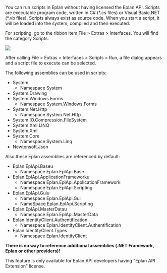 You can run scripts in Eplan without having licensed the Eplan API. Scripts are executable program code, written in C# (\*.cs files) or Visual Basic.NET (\*.vb files). Scripts always exist as source code. When you start a script, it will be loaded into the system, compiled and then executed.

For scripting, go to the ribbon item File > Extras > Interfaces. You will find the category Scripts.

![](images/ScriptMenu.png)

After calling File > Extras > Interfaces > Scripts > Run, a file dialog appears and a script file to execute can be selected.

The following assemblies can be used in scripts:

* System
  + Namespace System
* System.Drawing
* System.Windows.Forms
  + Namespace System.Windows.Forms
* System.Net.Http
  + Namespace System.Net.Http
* System.IO.Compression.FileSystem
* System.Xml.LINQ
* System.Xml
* System.Core
  + Namespace System.Linq
* Newtonsoft.Json

Also these Eplan assemblies are referenced by default:

* Eplan.EplApi.Baseu
  + Namespace Eplan.EplApi.Base
* Eplan.EplApi.ApplicationFrameworku
  + Namespace Eplan.EplApi.ApplicationFramework
  + Namespace Eplan.EplApi.Scripting
* Eplan.EplApi.Guiu
  + Namespace Eplan.EplApi.Gui
  + NameSpace Eplan.EplApi.Scripting
* Eplan.EplApi.MasterDatau
  + Namespace Eplan.EplApi.MasterData
* Eplan.IdentityClient.Authentification
  + Namespace Eplan.IdentityClient.Authentification
* Eplan.IdentityClient.Types
  + Namespace Eplan.IdentityClient

**There is no way to reference additional assemblies (.NET Framework, Eplan or other providers)!**

This feature is only available for Eplan API developers having "Eplan API Extension" license.